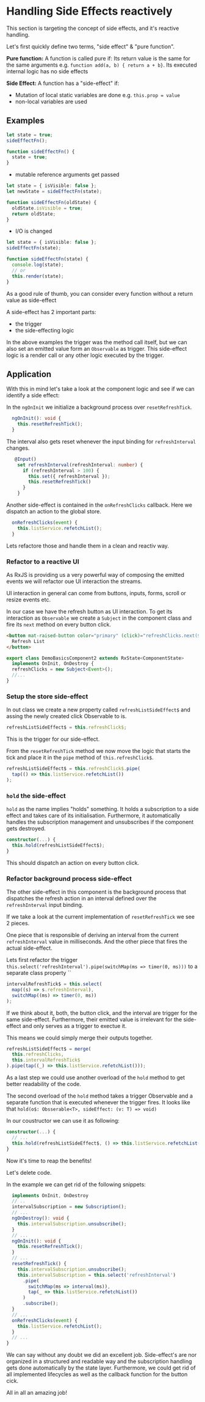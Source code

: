 # Handling Side Effects reactively

This section is targeting the concept of side effects, and it's reactive handling.

Let's first quickly define two terms, "side effect" & "pure function".

**Pure function:**
A function is called pure if:
Its return value is the same for the same arguments e.g. `function add(a, b) { return a + b}`.
Its executed internal logic has no side effects

**Side Effect:**
A function has a "side-effect" if:

- Mutation of local static variables are done e.g. `this.prop = value`
- non-local variables are used

## Examples

```typescript
let state = true;
sideEffectFn();

function sideEffectFn() {
  state = true;
}
```

- mutable reference arguments get passed

```typescript
let state = { isVisible: false };
let newState = sideEffectFn(state);

function sideEffectFn(oldState) {
  oldState.isVisible = true;
  return oldState;
}
```

- I/O is changed

```typescript
let state = { isVisible: false };
sideEffectFn(state);

function sideEffectFn(state) {
  console.log(state);
  // or
  this.render(state);
}
```

As a good rule of thumb, you can consider every function without a return value as side-effect

A side-effect has 2 important parts:

- the trigger
- the side-effecting logic

In the above examples the trigger was the method call itself, but we can also set an emitted value form an `Observable` as trigger.
This side-effect logic is a render call or any other logic executed by the trigger.

## Application

With this in mind let's take a look at the component logic and see if we can identify a side effect:

In the `ngOnInit` we initialize a background process over `resetRefreshTick`.

```typescript
  ngOnInit(): void {
    this.resetRefreshTick();
  }
```

The interval also gets reset whenever the input binding for `refreshInterval` changes.

```typescript
   @Input()
    set refreshInterval(refreshInterval: number) {
      if (refreshInterval > 100) {
        this.set({ refreshInterval });
        this.resetRefreshTick()
      }
    }
```

Another side-effect is contained in the `onRefreshClicks` callback. Here we dispatch an action to the global store.

```typescript
  onRefreshClicks(event) {
    this.listService.refetchList();
  }
```

Lets refactore those and handle them in a clean and reactiv way.

### Refactor to a reactive UI

As RxJS is providing us a very powerful way of composing the emitted events we will refactor oue UI interaction the streams.

UI interaction in general can come from buttons, inputs, forms, scroll or resize events etc.

In our case we have the refresh button as UI interaction. To get its interaction as `Observable` we create a `Subject` in the component class and fire its `next` method on every button click.

```html
<button mat-raised-button color="primary" (click)="refreshClicks.next($event)">
  Refresh List
</button>
```

```typescript
export class DemoBasicsComponent2 extends RxState<ComponentState>
  implements OnInit, OnDestroy {
  refreshClicks = new Subject<Event>();
  //...
}
```

### Setup the store side-effect

In out class we create a new property called `refreshListSideEffect$` and assing the newly created click Observable to is.

```typescript
refreshListSideEffect$ = this.refreshClick$;
```

This is the trigger for our side-effect.

From the `resetRefreshTick` method we now move the logic that starts the tick and place it in the `pipe` method of `this.refreshClick$`.

```typescript
refreshListSideEffect$ = this.refreshClick$.pipe(
  tap(() => this.listService.refetchList())
);
```

### `hold` the side-effect

`hold` as the name implies "holds" something. It holds a subscription to a side effect and takes care of its initialisation.
Furthermore, it automatically handles the subscription management and unsubscribes if the component gets destroyed.

```typescript
constructor(...) {
  this.hold(refreshListSideEffect$);
}
```

This should dispatch an action on every button click.

### Refactor background process side-effect

The other side-effect in this component is the background process that dispatches the refresh action in an interval defined over the `refreshInterval` input binding.

If we take a look at the current implementation of `resetRefreshTick` we see 2 pieces.

One piece that is responsible of deriving an interval from the current `refreshInterval` value in milliseconds.
And the other piece that fires the actual side-effect.

Lets first refactor the trigger `this.select('refreshInterval').pipe(switchMap(ms => timer(0, ms)))` to a separate class property ``

```typescript
intervalRefreshTick$ = this.select(
  map((s) => s.refreshInterval),
  switchMap((ms) => timer(0, ms))
);
```

If we think about it, both, the button click, and the interval are trigger for the same side-effect.
Furthermore, their emitted value is irrelevant for the side-effect and only serves as a trigger to exectue it.

This means we could simply merge their outputs together.

```typescript
refreshListSideEffect$ = merge(
  this.refreshClicks,
  this.intervalRefreshTick$
).pipe(tap((_) => this.listService.refetchList()));
```

As a last step we could use another overload of the `hold` method to get better readability of the code.

The second overload of the `hold` method takes a trigger Observable and a separate function that is executed whenever the trigger fires.
It looks like that `hold(o$: Obsserable<T>, sideEffect: (v: T) => void)`

In our coustructor we can use it as following:

```typescript
constructor(...) {
  // ...
  this.hold(refreshListSideEffect$, () => this.listService.refetchList());
}
```

Now it's time to reap the benefits!

Let's delete code.

In the example we can get rid of the following snippets:

```typescript
  implements OnInit, OnDestroy
  // ..
  intervalSubscription = new Subscription();
  // ...
  ngOnDestroy(): void {
    this.intervalSubscription.unsubscribe();
  }
  // ...
  ngOnInit(): void {
    this.resetRefreshTick();
  }
  // ...
  resetRefreshTick() {
    this.intervalSubscription.unsubscribe();
    this.intervalSubscription = this.select('refreshInterval')
      .pipe(
        switchMap(ms => interval(ms)),
        tap(_ => this.listService.refetchList())
      )
      .subscribe();
  }
  // ...
  onRefreshClicks(event) {
    this.listService.refetchList();
  }
  // ...
}
```

We can say without any doubt we did an excellent job.
Side-effect's are nor organized in a structured and readable way and the subscription handling gets done automatically by the state layer.
Furthermore, we could get rid of all implemented lifecycles as well as the callback function for the button cick.

All in all an amazing job!
